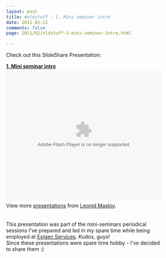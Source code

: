 ```yaml
---
layout: post
title: #oldstuff - 1. Mini seminar intro
date: 2011-02-21
comments: false
page: 2011/02/oldstuff-1-mini-seminar-intro.html

---
```


Check out this SlideShare Presentation: <br /><div id="__ss_7002465" style="width: 425px;"><strong style="display: block; margin: 12px 0 4px;"><a href="http://www.slideshare.net/leonidmaslov/mini-seminar-intro" title="1. Mini seminar intro">1. Mini seminar intro</a></strong><object height="355" id="__sse7002465" width="425"><param name="movie" value="http://static.slidesharecdn.com/swf/ssplayer2.swf?doc=miniseminar-intro-110221142617-phpapp01&stripped_title=mini-seminar-intro&userName=leonidmaslov" /><param name="allowFullScreen" value="true"/><param name="allowScriptAccess" value="always"/><embed name="__sse7002465" src="http://static.slidesharecdn.com/swf/ssplayer2.swf?doc=miniseminar-intro-110221142617-phpapp01&stripped_title=mini-seminar-intro&userName=leonidmaslov" type="application/x-shockwave-flash" allowscriptaccess="always" allowfullscreen="true" width="425" height="355"></embed></object><br /><div style="padding: 5px 0 12px;">View more <a href="http://www.slideshare.net/">presentations</a> from <a href="http://www.slideshare.net/leonidmaslov">Leonid Maslov</a>.<br /><br /><div style="margin-bottom: 0px; margin-left: 0px; margin-right: 0px; margin-top: 0px;"><br /></div><div style="margin-bottom: 0px; margin-left: 0px; margin-right: 0px; margin-top: 0px;">This presentation was part of the mini-seminars periodical sessions I've prepared and led in my spare time while being employed at&nbsp;<a href="http://www.exigenservices.lv/">Exigen Services</a>. Kudos, guys!&nbsp;</div><div style="margin-bottom: 0px; margin-left: 0px; margin-right: 0px; margin-top: 0px;">Since these presentations were spare time hobby - I've decided to share them :)&nbsp;</div></div></div>
